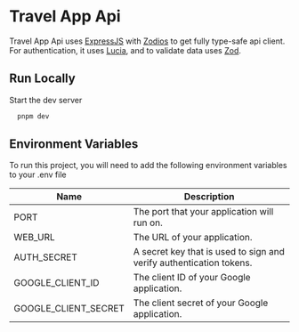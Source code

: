 # Travel App Api

Travel App Api uses [ExpressJS](https://expressjs.com/) with [Zodios](https://zodios.org/) to get fully type-safe api client. For authentication, it uses [Lucia](https://lucia-auth.com/), and to validate data uses [Zod](https://github.com/colinhacks/zod).

## Run Locally

Start the dev server

```bash
  pnpm dev
```

## Environment Variables

To run this project, you will need to add the following environment variables to your .env file

| Name                 | Description                                                         |
| -------------------- | ------------------------------------------------------------------- |
| PORT                 | The port that your application will run on.                         |
| WEB_URL              | The URL of your application.                                        |
| AUTH_SECRET          | A secret key that is used to sign and verify authentication tokens. |
| GOOGLE_CLIENT_ID     | The client ID of your Google application.                           |
| GOOGLE_CLIENT_SECRET | The client secret of your Google application.                       |

